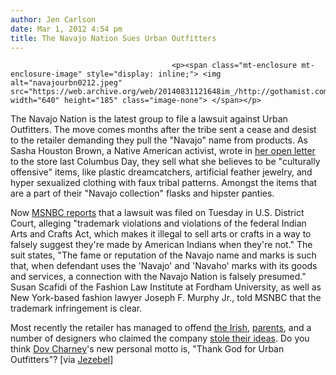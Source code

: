 ```yaml
---
author: Jen Carlson
date: Mar 1, 2012 4:54 pm
title: The Navajo Nation Sues Urban Outfitters
---
```


	
										<p><span class="mt-enclosure mt-enclosure-image" style="display: inline;"> <img alt="navajourbn0212.jpeg" src="https://web.archive.org/web/20140831121648im_/http://gothamist.com/attachments/arts_jen/navajourbn0212.jpeg" width="640" height="185" class="image-none"> </span></p>

<p>The Navajo Nation is the latest group to file a lawsuit against Urban Outfitters. The move comes months after the tribe sent a cease and desist to the retailer demanding they pull the &quot;Navajo&quot; name from products. As Sasha Houston Brown, a Native American activist, wrote in <a href="https://web.archive.org/web/20140831121648/http://www.racialicious.com/2011/10/10/an-open-letter-to-urban-outfitters-on-columbus-day/">her open letter</a> to the store last Columbus Day, they sell what she believes to be &quot;culturally offensive&quot; items, like plastic dreamcatchers, artificial feather jewelry, and hyper sexualized clothing with faux tribal patterns. Amongst the items that are a part of their &quot;Navajo collection&quot; flasks and hipster panties. </p>

<p>Now <a href="https://web.archive.org/web/20140831121648/http://www.msnbc.msn.com/id/46574519/ns/business-retail/#.T0_SInJWq-1">MSNBC reports</a> that a lawsuit was filed on Tuesday in U.S. District Court, alleging &quot;trademark violations and violations of the federal Indian Arts and Crafts Act, which makes it illegal to sell arts or crafts in a way to falsely suggest they&apos;re made by American Indians when they&apos;re not.&quot; The suit states, &quot;The fame or reputation of the Navajo name and marks is such that, when defendant uses the &apos;Navajo&apos; and &apos;Navaho&apos; marks with its goods and services, a connection with the Navajo Nation is falsely presumed.&quot; Susan Scafidi of the Fashion Law Institute at Fordham University, as well as New York-based fashion lawyer Joseph F. Murphy Jr., told MSNBC that the trademark infringement is clear.</p>

<p>Most recently the retailer has managed to offend <a href="https://web.archive.org/web/20140831121648/http://gothamist.com/2012/02/29/st_patricks_day_crap_sold_at_urban.php">the Irish</a>, <a href="https://web.archive.org/web/20140831121648/http://gothamist.com/2011/08/19/urban_outfitters_amongst_those_bein.php">parents</a>, and a number of designers who claimed the company <a href="https://web.archive.org/web/20140831121648/http://gothamist.com/2011/05/26/is_urban_outfitters_still_ripping_o.php">stole their ideas</a>. Do you think <a href="https://web.archive.org/web/20140831121648/http://gothamist.com/tags/dovcharney">Dov Charney</a>&apos;s new personal motto is, &quot;Thank God for Urban Outfitters&quot;? [via <a href="https://web.archive.org/web/20140831121648/http://jezebel.com/5889702/navajo-nation-sues-urban-outfitters-over-the-navajo-hipster-panty">Jezebel</a>]</p>					
										
									
				